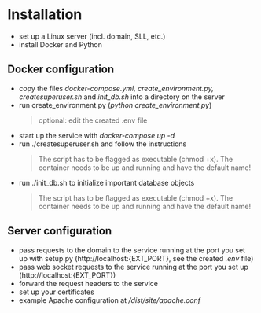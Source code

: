 # Installation
- set up a Linux server (incl. domain, SLL, etc.)
- install Docker and Python

## Docker configuration
- copy the files <em>docker-compose.yml, create_environment.py, createsuperuser.sh</em> and <em>init_db.sh</em> into a directory on the server
- run create_environment.py (<em>python create_environment.py</em>)
   > optional: edit the created .env file
- start up the service with <em>docker-compose up -d</em>
- run ./createsuperuser.sh and follow the instructions
   > The script has to be flagged as executable (chmod +x). The container needs to be up and running and have the default name!
- run ./init_db.sh to initialize important database objects
   > The script has to be flagged as executable (chmod +x). The container needs to be up and running and have the default name!

## Server configuration
- pass requests to the domain to the service running at the port you set up with setup.py (http://localhost:{EXT_PORT}, see the created <em>.env</em> file)
- pass web socket requests to the service running at the port you set up (http://localhost:{EXT_PORT})
- forward the request headers to the service
- set up your certificates
- example Apache configuration at <em>/dist/site/apache.conf</em>
